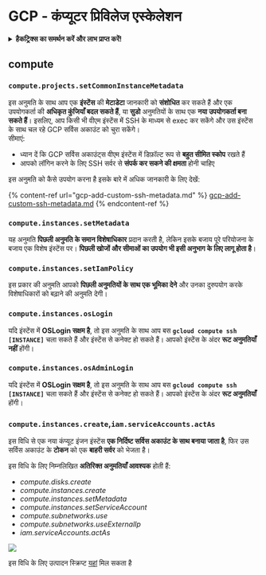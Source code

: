 # GCP - कंप्यूटर प्रिविलेज एस्केलेशन

<details>

<summary><strong>हैकट्रिक्स का समर्थन करें और लाभ प्राप्त करें!</strong></summary>

* यदि आप अपनी कंपनी को **हैकट्रिक्स में विज्ञापित करना चाहते हैं** या यदि आप **PEASS की नवीनतम संस्करण देखना चाहते हैं या HackTricks को पीडीएफ में डाउनलोड करना चाहते हैं** तो [**सदस्यता योजनाएं**](https://github.com/sponsors/carlospolop) देखें!
* [**आधिकारिक PEASS और HackTricks स्वैग**](https://peass.creator-spring.com) प्राप्त करें
* [**द पीएस फैमिली**](https://opensea.io/collection/the-peass-family) की खोज करें, हमारा एकल [**NFTs**](https://opensea.io/collection/the-peass-family) संग्रह
* **शामिल हों** 💬 [**डिस्कॉर्ड समूह**](https://discord.gg/hRep4RUj7f) या [**टेलीग्राम समूह**](https://t.me/peass) में या **ट्विटर** 🐦 [**@carlospolopm**](https://twitter.com/carlospolopm)** का** **पालन** करें।
* **हैकिंग ट्रिक्स साझा करें और PR जमा करके** [**HackTricks**](https://github.com/carlospolop/hacktricks) और [**HackTricks Cloud**](https://github.com/carlospolop/hacktricks-cloud) github repos.

</details>

## compute

### `compute.projects.setCommonInstanceMetadata`

इस अनुमति के साथ आप एक **इंस्टेंस** की **मेटाडेटा** जानकारी को **संशोधित** कर सकते हैं और एक उपयोगकर्ता की **अधिकृत कुंजियाँ बदल सकते हैं**, या **सुडो** अनुमतियों के साथ एक **नया उपयोगकर्ता बना सकते हैं**। इसलिए, आप किसी भी वीएम इंस्टेंस में SSH के माध्यम से exec कर सकेंगे और उस इंस्टेंस के साथ चल रहे GCP सर्विस अकाउंट को चुरा सकेंगे।\
सीमाएं:

* ध्यान दें कि GCP सर्विस अकाउंट्स वीएम इंस्टेंस में डिफ़ॉल्ट रूप से **बहुत सीमित स्कोप** रखते हैं
* आपको लॉगिन करने के लिए SSH सर्वर से **संपर्क कर सकने की क्षमता** होनी चाहिए

इस अनुमति को कैसे उपयोग करना है इसके बारे में अधिक जानकारी के लिए देखें:

{% content-ref url="gcp-add-custom-ssh-metadata.md" %}
[gcp-add-custom-ssh-metadata.md](gcp-add-custom-ssh-metadata.md)
{% endcontent-ref %}

### `compute.instances.setMetadata`

यह अनुमति **पिछली अनुमति के समान विशेषाधिकार** प्रदान करती है, लेकिन इसके बजाय पूरे परियोजना के बजाय एक विशेष इंस्टेंस पर। **पिछली खोजों और सीमाओं का उपयोग भी इसी अनुभाग के लिए लागू होता है**।

### `compute.instances.setIamPolicy`

इस प्रकार की अनुमति आपको **पिछली अनुमतियों के साथ एक भूमिका देने** और उनका दुरुपयोग करके विशेषाधिकारों को बढ़ाने की अनुमति देगी।

### **`compute.instances.osLogin`**

यदि इंस्टेंस में **OSLogin सक्षम है**, तो इस अनुमति के साथ आप बस **`gcloud compute ssh [INSTANCE]`** चला सकते हैं और इंस्टेंस से कनेक्ट हो सकते हैं। आपको इंस्टेंस के अंदर **रूट अनुमतियाँ नहीं** होंगी।

### **`compute.instances.osAdminLogin`**

यदि इंस्टेंस में **OSLogin सक्षम है**, तो इस अनुमति के साथ आप बस **`gcloud compute ssh [INSTANCE]`** चला सकते हैं और इंस्टेंस से कनेक्ट हो सकते हैं। आपको इंस्टेंस के अंदर **रूट अनुमतियाँ** होंगी।

### `compute.instances.create`,`iam.serviceAccounts.actAs`

इस विधि से एक नया कंप्यूट इंजन इंस्टेंस **एक निर्दिष्ट सर्विस अकाउंट के साथ बनाया जाता है**, फिर उस सर्विस अकाउंट के **टोकन** को एक **बाहरी सर्वर** को भेजता है।

इस विधि के लिए निम्नलिखित **अतिरिक्त अनुमतियाँ आवश्यक** होती हैं:

* _compute.disks.create_
* _compute.instances.create_
* _compute.instances.setMetadata_
* _compute.instances.setServiceAccount_
* _compute.subnetworks.use_
* _compute.subnetworks.useExternalIp_
* _iam.serviceAccounts.actAs_

![](https://rhinosecuritylabs.com/wp-content/uploads/2020/04/image9-750x594.png)

इस विधि के लिए उत्पादन स्क्रिप्ट [यहां](https://github.com/RhinoSecurityLabs/GCP-IAM-Privilege-Escalation/blob/master/ExploitScripts/compute.instances.create.py) मिल सकता है
